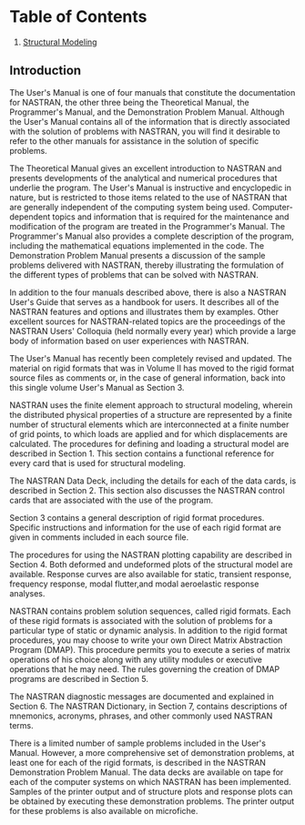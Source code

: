
# Table of Contents

1. [Structural Modeling](Structural-Modeling.md "Structural Modeling")

## Introduction

The User's Manual is one of four manuals that constitute the
documentation for NASTRAN, the other three being the Theoretical
Manual, the Programmer's Manual, and the Demonstration Problem
Manual. Although the User's Manual contains all of the information
that is directly associated with the solution of problems with
NASTRAN, you will find it desirable to refer to the other manuals for
assistance in the solution of specific problems.

The Theoretical Manual gives an excellent introduction to NASTRAN and
presents developments of the analytical and numerical procedures that
underlie the program. The User's Manual is instructive and
encyclopedic in nature, but is restricted to those items related to
the use of NASTRAN that are generally independent of the computing
system being used. Computer-dependent topics and information that is
required for the maintenance and modification of the program are
treated in the Programmer's Manual. The Programmer's Manual also
provides a complete description of the program, including the
mathematical equations implemented in the code. The Demonstration
Problem Manual presents a discussion of the sample problems delivered
with NASTRAN, thereby illustrating the formulation of the different
types of problems that can be solved with NASTRAN.

In addition to the four manuals described above, there is also a
NASTRAN User's Guide that serves as a handbook for users. It describes
all of the NASTRAN features and options and illustrates them by
examples. Other excellent sources for NASTRAN-related topics are the
proceedings of the NASTRAN Users' Colloquia (held normally every year)
which provide a large body of information based on user experiences
with NASTRAN.

The User's Manual has recently been completely revised and
updated. The material on rigid formats that was in Volume II has moved
to the rigid format source files as comments or, in the case of
general information, back into this single volume User's Manual as
Section 3.

NASTRAN uses the finite element approach to structural modeling,
wherein the distributed physical properties of a structure are
represented by a finite number of structural elements which are
interconnected at a finite number of grid points, to which loads are
applied and for which displacements are calculated. The procedures for
defining and loading a structural model are described in
Section 1. This section contains a functional reference for every card
that is used for structural modeling.

The NASTRAN Data Deck, including the details for each of the data
cards, is described in Section 2. This section also discusses the
NASTRAN control cards that are associated with the use of the program.

Section 3 contains a general description of rigid format procedures.
Specific instructions and information for the use of each rigid format
are given in comments included in each source file.

The procedures for using the NASTRAN plotting capability are described
in Section 4. Both deformed and undeformed plots of the structural
model are available. Response curves are also available for static,
transient response, frequency response, modal flutter,and modal
aeroelastic response analyses.

NASTRAN contains problem solution sequences, called rigid
formats. Each of these rigid formats is associated with the solution
of problems for a particular type of static or dynamic analysis. In
addition to the rigid format procedures, you may choose to write your
own Direct Matrix Abstraction Program (DMAP). This procedure permits
you to execute a series of matrix operations of his choice along with
any utility modules or executive operations that he may need. The
rules governing the creation of DMAP programs are described in Section
5.

The NASTRAN diagnostic messages are documented and explained in
Section 6.  The NASTRAN Dictionary, in Section 7, contains
descriptions of mnemonics, acronyms, phrases, and other commonly used
NASTRAN terms.

There is a limited number of sample problems included in the User's
Manual.  However, a more comprehensive set of demonstration problems,
at least one for each of the rigid formats, is described in the
NASTRAN Demonstration Problem Manual. The data decks are available on
tape for each of the computer systems on which NASTRAN has been
implemented. Samples of the printer output and of structure plots and
response plots can be obtained by executing these demonstration
problems. The printer output for these problems is also available on
microfiche.
